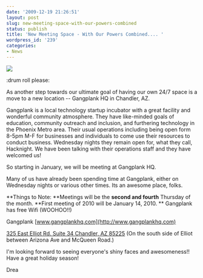 ```yaml
---
date: '2009-12-19 21:26:51'
layout: post
slug: new-meeting-space-with-our-powers-combined
status: publish
title: 'New Meeting Space - With Our Powers Combined.... '
wordpress_id: '239'
categories:
- News
---
```


![](http://farm3.static.flickr.com/2479/3906214032_b8117aa5a3.jpg)


:drum roll please:

As another step towards our ultimate goal of having our own 24/7 space is a move to a new location -- Gangplank HQ in Chandler, AZ.

Gangplank is a local technology startup incubator with a great facility and wonderful community atmosphere. They have like-minded goals of education, community outreach and inclusion, and furthering technology in the Phoenix Metro area. Their usual operations including being open form 8-5pm M-F for businesses and individuals to come use their resources to conduct business. Wednesday nights they remain open for, what they call, Hacknight. We have been talking with their operations staff and they have welcomed us!

So starting in January, we will be meeting at Gangplank HQ.

Many of us have already been spending time at Gangplank, either on Wednesday nights or various other times. Its an awesome place, folks.

**Things to Note:
**Meetings will be the **second and fourth** Thursday of the month.
**First meeting of 2010 will be January 14, 2010. **
Gangplank has free Wifi (WOOHOO!!)

Gangplank
[www.gangplankhq.com](http://www.gangplankhq.com)

[325 East Elliot Rd. Suite 34
Chandler, AZ 85225](http://maps.google.com/maps?f=q&source=s_q&hl=en&geocode=&q=325+East+Elliot+Rd.+Suite+34+Chandler,+AZ+85225&sll=37.0625,-95.677068&sspn=46.005754,59.414063&ie=UTF8&hq=&hnear=325+E+Elliot+Rd,+Chandler,+Maricopa,+Arizona+85225&t=h&z=16)
(On the south side of Elliot between Arizona Ave and McQueen Road.)

I'm looking forward to seeing everyone's shiny faces and awesomeness!! Have a great holiday season!

Drea
